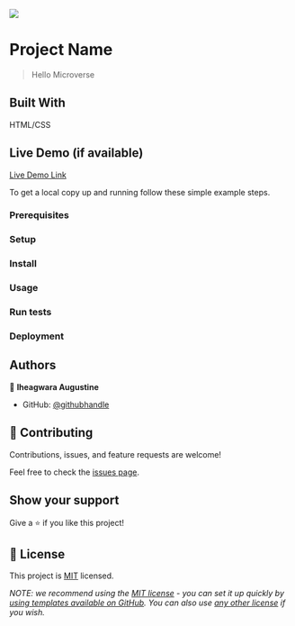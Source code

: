 ![](https://img.shields.io/badge/Microverse-blueviolet)

# Project Name

> Hello Microverse


## Built With
HTML/CSS
## Live Demo (if available)

[Live Demo Link](https://livedemo.com)


To get a local copy up and running follow these simple example steps.

### Prerequisites

### Setup

### Install

### Usage

### Run tests

### Deployment



## Authors

👤 **Iheagwara Augustine**

- GitHub: [@githubhandle](https://github.com/githubhandle)


## 🤝 Contributing

Contributions, issues, and feature requests are welcome!

Feel free to check the [issues page](../../issues/).

## Show your support

Give a ⭐️ if you like this project!

## 📝 License

This project is [MIT](./LICENSE) licensed.

_NOTE: we recommend using the [MIT license](https://choosealicense.com/licenses/mit/) - you can set it up quickly by [using templates available on GitHub](https://docs.github.com/en/communities/setting-up-your-project-for-healthy-contributions/adding-a-license-to-a-repository). You can also use [any other license](https://choosealicense.com/licenses/) if you wish._